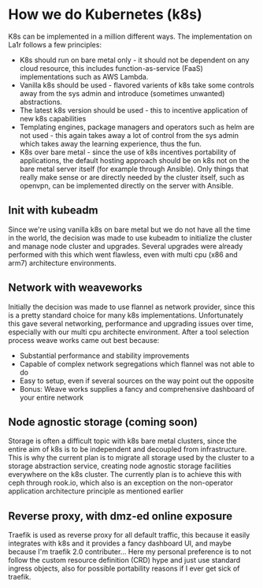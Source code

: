 # How we do Kubernetes (k8s) 
K8s can be implemented in a million different ways. The implementation on La1r follows a few principles:

* K8s should run on bare metal only - it should not be dependent on any cloud resource, this includes function-as-service (FaaS) implementations such as AWS Lambda. 
* Vanilla k8s should be used - flavored varients of k8s take some controls away from the sys admin and introduce (sometimes unwanted) abstractions. 
* The latest k8s version should be used - this to incentive application of new k8s capabilities
* Templating engines, package managers and operators such as helm are not used - this again takes away a lot of control from the sys admin which takes away the learning experience, thus the fun. 
* K8s over bare metal - since the use of k8s incentives portability of applications, the default hosting approach should be on k8s not on the bare metal server itself (for example through Ansible). Only things that really make sense or are directly needed by the cluster itself, such as openvpn, can be implemented directly on the server with Ansible. 

## Init with kubeadm
Since we're using vanilla k8s on bare metal but we do not have all the time in the world, the decision was made to use kubeadm to initialize the cluster and manage node cluster and upgrades. Several upgrades were already performed with this which went flawless, even with multi cpu (x86 and arm7) architecture environments. 

## Network with weaveworks
Initially the decision was made to use flannel as network provider, since this is a pretty standard choice for many k8s implementations. Unfortunately this gave several networking, performance and upgrading issues over time, especially with our multi cpu architecte environment. After a tool selection process weave works came out best because:

* Substantial performance and stability improvements 
* Capable of complex network segregations which flannel was not able to do
* Easy to setup, even if several sources on the way point out the opposite
* Bonus: Weave works supplies a fancy and comprehensive dashboard of your entire network

## Node agnostic storage (coming soon) 
Storage is often a difficult topic with k8s bare metal clusters, since the entire aim of k8s is to be independent and decoupled from infrastructure. This is why the current plan is to migrate all storage used by the cluster to a storage abstraction service, creating node agnostic storage facilities everywhere on the k8s cluster. The currently plan is to achieve this with ceph through rook.io, which also is an exception on the non-operator application architecture principle as mentioned earlier

## Reverse proxy, with dmz-ed online exposure
Traefik is used as reverse proxy for all default traffic, this because it easily integrates with k8s and it provides a fancy dashboard UI, and maybe because I'm traefik 2.0 contributer... 
Here my personal preference is to not follow the custom resource definition (CRD) hype and just use standard ingress objects, also for possible portability reasons if I ever get sick of traefik. 